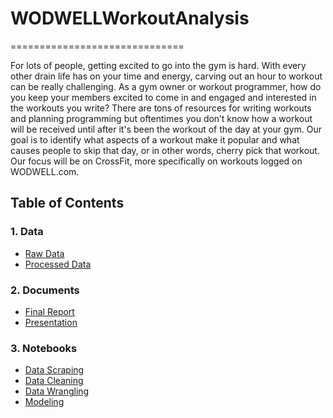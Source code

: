 # WODWELLWorkoutAnalysis
==============================

For lots of people, getting excited to go into the gym is hard. With every other drain life has on your time and energy, carving out an hour to workout can be really challenging. As a gym owner or workout programmer, how do you keep your members excited to come in and engaged and interested in the workouts you write? There are tons of resources for writing workouts and planning programming but oftentimes you don’t know how a workout will be received until after it's been the workout of the day at your gym. Our goal is to identify what aspects of a workout make it popular and what causes people to skip that day, or in other words, cherry pick that workout. Our focus will be on CrossFit, more specifically on workouts logged on WODWELL.com.

## Table of Contents

### 1. Data
* [Raw Data](https://github.com/theGetz1995/WODWELLWorkoutAnalysis/commit/643ad73038e57df760b5051aaf8e29f60329c77c "Raw Data")
* [Processed Data](https://github.com/theGetz1995/WODWELLWorkoutAnalysis/tree/master/data/processed "Processed Data")
### 2. Documents
* [Final Report](https://github.com/theGetz1995/WODWELLWorkoutAnalysis/blob/master/reports/WODWELL%20final%20report.pdf "Final Report")
* [Presentation](https://github.com/theGetz1995/WODWELLWorkoutAnalysis/blob/master/docs/WODWELL%20Workout%20Popularity%20Analysis.pdf "Presentation")
### 3. Notebooks
* [Data Scraping](https://github.com/theGetz1995/WODWELLWorkoutAnalysis/blob/master/notebooks/01%20Data%20Scraping.ipynb "Data Scraping")
* [Data Cleaning](https://github.com/theGetz1995/WODWELLWorkoutAnalysis/blob/master/notebooks/02%20Data%20Cleaning.ipynb "Data Cleaning")
* [Data Wrangling](https://github.com/theGetz1995/WODWELLWorkoutAnalysis/blob/master/notebooks/03%20Data%20Wrangling%20part%202.ipynb "Data Wrangling")
* [Modeling](https://github.com/theGetz1995/WODWELLWorkoutAnalysis/blob/master/notebooks/06%20Modeling.ipynb "Modeling")